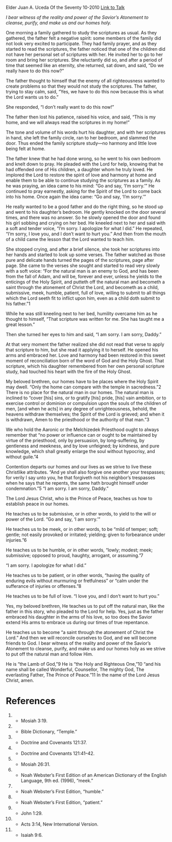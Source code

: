 Elder Juan A. Uceda
Of the Seventy
10-2010
[Link to Talk](https://www.churchofjesuschrist.org/study/general-conference/2010/10/he-teaches-us-to-put-off-the-natural-man?lang=eng)

_I bear witness of the reality and power of the Savior’s Atonement to cleanse, purify, and make us and our homes holy._

One morning a family gathered to study the scriptures as usual. As they gathered, the father felt a negative spirit: some members of the family did not look very excited to participate. They had family prayer, and as they started to read the scriptures, the father noticed that one of the children did not have her personal set of scriptures with her. He invited her to go to her room and bring her scriptures. She reluctantly did so, and after a period of time that seemed like an eternity, she returned, sat down, and said, “Do we really have to do this now?”

The father thought to himself that the enemy of all righteousness wanted to create problems so that they would not study the scriptures. The father, trying to stay calm, said, “Yes, we have to do this now because this is what the Lord wants us to do.”

She responded, “I don’t really want to do this now!”

The father then lost his patience, raised his voice, and said, “This is my home, and we will always read the scriptures in my home!”

The tone and volume of his words hurt his daughter, and with her scriptures in hand, she left the family circle, ran to her bedroom, and slammed the door. Thus ended the family scripture study—no harmony and little love being felt at home.

The father knew that he had done wrong, so he went to his own bedroom and knelt down to pray. He pleaded with the Lord for help, knowing that he had offended one of His children, a daughter whom he truly loved. He implored the Lord to restore the spirit of love and harmony at home and enable them to be able to continue studying the scriptures as a family. As he was praying, an idea came to his mind: “Go and say, ‘I’m sorry.’” He continued to pray earnestly, asking for the Spirit of the Lord to come back into his home. Once again the idea came: “Go and say, ‘I’m sorry.’”

He really wanted to be a good father and do the right thing, so he stood up and went to his daughter’s bedroom. He gently knocked on the door several times, and there was no answer. So he slowly opened the door and found his girl sobbing and crying on her bed. He kneeled next to her and said with a soft and tender voice, “I’m sorry. I apologize for what I did.” He repeated, “I’m sorry, I love you, and I don’t want to hurt you.” And then from the mouth of a child came the lesson that the Lord wanted to teach him.

She stopped crying, and after a brief silence, she took her scriptures into her hands and started to look up some verses. The father watched as those pure and delicate hands turned the pages of the scriptures, page after page. She came to the verses she sought and started to read very slowly with a soft voice: “For the natural man is an enemy to God, and has been from the fall of Adam, and will be, forever and ever, unless he yields to the enticings of the Holy Spirit, and putteth off the natural man and becometh a saint through the atonement of Christ the Lord, and becometh as a child, submissive, meek, humble, patient, full of love, willing to submit to all things which the Lord seeth fit to inflict upon him, even as a child doth submit to his father.”1

While he was still kneeling next to her bed, humility overcame him as he thought to himself, “That scripture was written for me. She has taught me a great lesson.”

Then she turned her eyes to him and said, “I am sorry. I am sorry, Daddy.”

At that very moment the father realized she did not read that verse to apply that scripture to him, but she read it applying it to herself. He opened his arms and embraced her. Love and harmony had been restored in this sweet moment of reconciliation born of the word of God and the Holy Ghost. That scripture, which his daughter remembered from her own personal scripture study, had touched his heart with the fire of the Holy Ghost.



My beloved brethren, our homes have to be places where the Holy Spirit may dwell. “Only the home can compare with the temple in sacredness.”2 There is no place for the natural man in our homes. The natural man is inclined to “cover [his] sins, or to gratify [his] pride, [his] vain ambition, or to exercise control or dominion or compulsion upon the souls of the children of men, [and when he acts] in any degree of unrighteousness, behold, the heavens withdraw themselves; the Spirit of the Lord is grieved; and when it is withdrawn, Amen to the priesthood or the authority of that man.”3

We who hold the Aaronic or the Melchizedek Priesthood ought to always remember that “no power or influence can or ought to be maintained by virtue of the priesthood, only by persuasion, by long-suffering, by gentleness and meekness, and by love unfeigned; by kindness, and pure knowledge, which shall greatly enlarge the soul without hypocrisy, and without guile.”4

Contention departs our homes and our lives as we strive to live these Christlike attributes. “And ye shall also forgive one another your trespasses; for verily I say unto you, he that forgiveth not his neighbor’s trespasses when he says that he repents, the same hath brought himself under condemnation.”5 “I am sorry. I am sorry, Daddy.”

The Lord Jesus Christ, who is the Prince of Peace, teaches us how to establish peace in our homes.

He teaches us to be submissive, or in other words, to yield to the will or power of the Lord. “Go and say, ‘I am sorry.’”

He teaches us to be meek, or in other words, to be “mild of temper; soft; gentle; not easily provoked or irritated; yielding; given to forbearance under injuries.”6

He teaches us to be humble, or in other words, “lowly; modest; meek; submissive; opposed to proud, haughty, arrogant, or assuming.”7

“I am sorry. I apologize for what I did.”

He teaches us to be patient, or in other words, “having the quality of enduring evils without murmuring or fretfulness” or “calm under the sufferance of injuries or offenses.”8

He teaches us to be full of love. “I love you, and I don’t want to hurt you.”

Yes, my beloved brethren, He teaches us to put off the natural man, like the father in this story, who pleaded to the Lord for help. Yes, just as the father embraced his daughter in the arms of his love, so too does the Savior extend His arms to embrace us during our times of true repentance.

He teaches us to become “a saint through the atonement of Christ the Lord.” And then we will reconcile ourselves to God, and we will become friends to God. I bear witness of the reality and power of the Savior’s Atonement to cleanse, purify, and make us and our homes holy as we strive to put off the natural man and follow Him.

He is “the Lamb of God,”9 He is “the Holy and Righteous One,”10 “and his name shall be called Wonderful, Counsellor, The mighty God, The everlasting Father, The Prince of Peace.”11 In the name of the Lord Jesus Christ, amen.

# References
1. - Mosiah 3:19.
2. - Bible Dictionary, “Temple.”
3. - Doctrine and Covenants 121:37.
4. - Doctrine and Covenants 121:41–42.
5. - Mosiah 26:31.
6. - Noah Webster’s First Edition of an American Dictionary of the English Language, 9th ed. (1996), “meek.”
7. - Noah Webster’s First Edition, “humble.”
8. - Noah Webster’s First Edition, “patient.”
9. - John 1:29.
10. - Acts 3:14, New International Version.
11. - Isaiah 9:6.